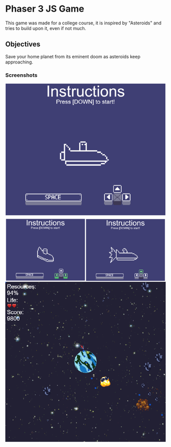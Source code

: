 # Phaser 3 JS Game
This game was made for a college course, it is inspired by "Asteroids" and tries to build upon it, even if not much.

## Objectives
Save your home planet from its eminent doom as asteroids keep approaching.

### Screenshots
![Instructions](https://raw.githubusercontent.com/Hydreath/Phaser-3-game/master/images/instructions.png)
![Gameplay](https://raw.githubusercontent.com/Hydreath/Phaser-3-game/master/images/game.png)
